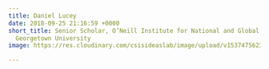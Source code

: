 ```yaml
---
title: Daniel Lucey
date: 2018-09-25 21:16:59 +0000
short_title: Senior Scholar, O’Neill Institute for National and Global Health Law,
  Georgetown University
image: https://res.cloudinary.com/csisideaslab/image/upload/v1537475623/health-commission/Anon.jpg

---
```

